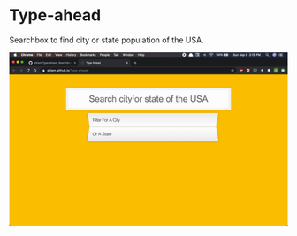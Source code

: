 # Type-ahead
Searchbox to find city or state population of the USA.

<img src="https://github.com/a5lam/Devfolio/blob/master/img/portfolio/thumbnail/type-ahead.gif?raw=true" title="Demo" alt="Type ahead demo."></a>
